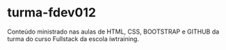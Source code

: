 # turma-fdev012
Conteúdo ministrado nas aulas de HTML, CSS, BOOTSTRAP e GITHUB da turma do curso Fullstack da escola iwtraining.
